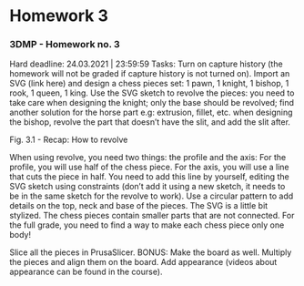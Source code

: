# Homework 3

### 3DMP -  Homework no. 3
Hard deadline:  24.03.2021 | 23:59:59
Tasks:
Turn on capture history (the homework will not be graded if capture history is not turned on).
Import an SVG (link here) and design a chess pieces set: 
1 pawn, 
1 knight, 
1 bishop, 
1 rook, 
1 queen,
1 king.
Use the SVG sketch to revolve the pieces: 
you need to take care when designing the knight; only the base should be revolved; find another solution for the horse part e.g: extrusion, fillet, etc.
when designing the bishop, revolve the part that doesn’t have the slit, and add the slit after.

Fig. 3.1 - Recap: How to revolve

When using revolve, you need two things: the profile and the axis:
For the profile, you will use half of the chess piece.
For the axis, you will use a line that cuts the piece in half. 
You need to add this line by yourself, editing the SVG sketch using constraints (don’t add it using a new sketch, it needs to be in the same sketch for the revolve to work).
Use a circular pattern to add details on the top, neck and base of the pieces.
The SVG is a little bit stylized. The chess pieces contain smaller parts that are not connected. For the full grade, you need to find a way to make each chess piece only one body! 

Slice all the pieces in PrusaSlicer. 
BONUS: Make the board as well. Multiply the pieces and align them on the board. Add appearance (videos about appearance can be found in the course).
